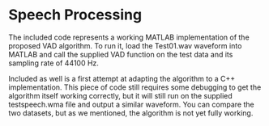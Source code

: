 # Speech Processing

The included code represents a working MATLAB implementation of the proposed VAD algorithm. 
To run it, load the Test01.wav waveform into MATLAB and call the supplied VAD function on the
test data and its sampling rate of 44100 Hz.

Included as well is a first attempt at adapting the algorithm to a C++ implementation. This
piece of code still requires some debugging to get the algorithm itself working correctly, 
but it will still run on the supplied testspeech.wma file and output a similar waveform. You
can compare the two datasets, but as we mentioned, the algorithm is not yet fully working.

